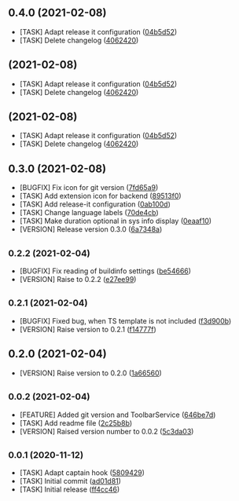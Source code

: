 ## 0.4.0 (2021-02-08)

* [TASK] Adapt release it configuration ([04b5d52](http://ads.world-direct.at:22/DefaultCollection/CMS/_git/t3ext.buildinfo/commits/04b5d52))
* [TASK] Delete changelog ([4062420](http://ads.world-direct.at:22/DefaultCollection/CMS/_git/t3ext.buildinfo/commits/4062420))

##  (2021-02-08)

* [TASK] Adapt release it configuration ([04b5d52](http://ads.world-direct.at:22/DefaultCollection/CMS/_git/t3ext.buildinfo/commits/04b5d52))
* [TASK] Delete changelog ([4062420](http://ads.world-direct.at:22/DefaultCollection/CMS/_git/t3ext.buildinfo/commits/4062420))

##  (2021-02-08)

* [TASK] Adapt release it configuration ([04b5d52](http://ads.world-direct.at:22/DefaultCollection/CMS/_git/t3ext.buildinfo/commits/04b5d52))
* [TASK] Delete changelog ([4062420](http://ads.world-direct.at:22/DefaultCollection/CMS/_git/t3ext.buildinfo/commits/4062420))



## 0.3.0 (2021-02-08)

* [BUGFIX] Fix icon for git version ([7fd65a9](http://ads.world-direct.at:22/DefaultCollection/CMS/_git/t3ext.buildinfo/commits/7fd65a9))
* [TASK] Add extension icon for backend ([89513f0](http://ads.world-direct.at:22/DefaultCollection/CMS/_git/t3ext.buildinfo/commits/89513f0))
* [TASK] Add release-it configuration ([0ab100d](http://ads.world-direct.at:22/DefaultCollection/CMS/_git/t3ext.buildinfo/commits/0ab100d))
* [TASK] Change language labels ([70de4cb](http://ads.world-direct.at:22/DefaultCollection/CMS/_git/t3ext.buildinfo/commits/70de4cb))
* [TASK] Make duration optional in sys info display ([0eaaf10](http://ads.world-direct.at:22/DefaultCollection/CMS/_git/t3ext.buildinfo/commits/0eaaf10))
* [VERSION] Release version 0.3.0 ([6a7348a](http://ads.world-direct.at:22/DefaultCollection/CMS/_git/t3ext.buildinfo/commits/6a7348a))



## <small>0.2.2 (2021-02-04)</small>

* [BUGFIX] Fix reading of buildinfo settings ([be54666](http://ads.world-direct.at:22/DefaultCollection/CMS/_git/t3ext.buildinfo/commits/be54666))
* [VERSION] Raise to 0.2.2 ([e27ee99](http://ads.world-direct.at:22/DefaultCollection/CMS/_git/t3ext.buildinfo/commits/e27ee99))



## <small>0.2.1 (2021-02-04)</small>

* [BUGFIX] Fixed bug, when TS template is not included ([f3d900b](http://ads.world-direct.at:22/DefaultCollection/CMS/_git/t3ext.buildinfo/commits/f3d900b))
* [VERSION] Raise version to 0.2.1 ([f14777f](http://ads.world-direct.at:22/DefaultCollection/CMS/_git/t3ext.buildinfo/commits/f14777f))



## 0.2.0 (2021-02-04)

* [VERSION] Raise version to 0.2.0 ([1a66560](http://ads.world-direct.at:22/DefaultCollection/CMS/_git/t3ext.buildinfo/commits/1a66560))



## <small>0.0.2 (2021-02-04)</small>

* [FEATURE] Added git version and ToolbarService ([646be7d](http://ads.world-direct.at:22/DefaultCollection/CMS/_git/t3ext.buildinfo/commits/646be7d))
* [TASK] Add readme file ([2c25b8b](http://ads.world-direct.at:22/DefaultCollection/CMS/_git/t3ext.buildinfo/commits/2c25b8b))
* [VERSION] Raised version number to 0.0.2 ([5c3da03](http://ads.world-direct.at:22/DefaultCollection/CMS/_git/t3ext.buildinfo/commits/5c3da03))



## <small>0.0.1 (2020-11-12)</small>

* [TASK] Adapt captain hook ([5809429](http://ads.world-direct.at:22/DefaultCollection/CMS/_git/t3ext.buildinfo/commits/5809429))
* [TASK] Initial commit ([ad01d81](http://ads.world-direct.at:22/DefaultCollection/CMS/_git/t3ext.buildinfo/commits/ad01d81))
* [TASK] Initial release ([ff4cc46](http://ads.world-direct.at:22/DefaultCollection/CMS/_git/t3ext.buildinfo/commits/ff4cc46))

